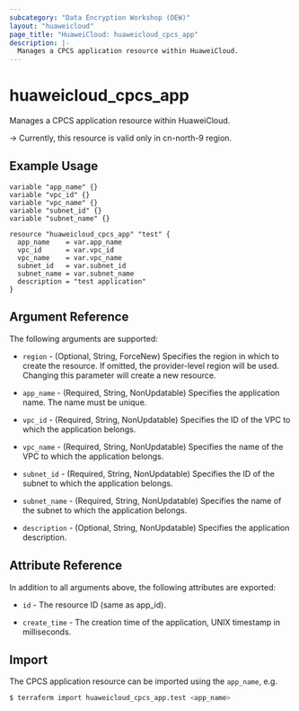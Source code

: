 ```yaml
---
subcategory: "Data Encryption Workshop (DEW)"
layout: "huaweicloud"
page_title: "HuaweiCloud: huaweicloud_cpcs_app"
description: |-
  Manages a CPCS application resource within HuaweiCloud.
---
```


# huaweicloud_cpcs_app

Manages a CPCS application resource within HuaweiCloud.

-> Currently, this resource is valid only in cn-north-9 region.

## Example Usage

```hcl
variable "app_name" {}
variable "vpc_id" {}
variable "vpc_name" {}
variable "subnet_id" {}
variable "subnet_name" {}

resource "huaweicloud_cpcs_app" "test" {
  app_name    = var.app_name
  vpc_id      = var.vpc_id
  vpc_name    = var.vpc_name
  subnet_id   = var.subnet_id
  subnet_name = var.subnet_name
  description = "test application"
}
```

## Argument Reference

The following arguments are supported:

* `region` - (Optional, String, ForceNew) Specifies the region in which to create the resource.
  If omitted, the provider-level region will be used. Changing this parameter will create a new resource.

* `app_name` - (Required, String, NonUpdatable) Specifies the application name. The name must be unique.

* `vpc_id` - (Required, String, NonUpdatable) Specifies the ID of the VPC to which the application belongs.

* `vpc_name` - (Required, String, NonUpdatable) Specifies the name of the VPC to which the application belongs.

* `subnet_id` - (Required, String, NonUpdatable) Specifies the ID of the subnet to which the application belongs.

* `subnet_name` - (Required, String, NonUpdatable) Specifies the name of the subnet to which the application belongs.

* `description` - (Optional, String, NonUpdatable) Specifies the application description.

## Attribute Reference

In addition to all arguments above, the following attributes are exported:

* `id` - The resource ID (same as app_id).

* `create_time` - The creation time of the application, UNIX timestamp in milliseconds.

## Import

The CPCS application resource can be imported using the `app_name`, e.g.

```bash
$ terraform import huaweicloud_cpcs_app.test <app_name>
```
